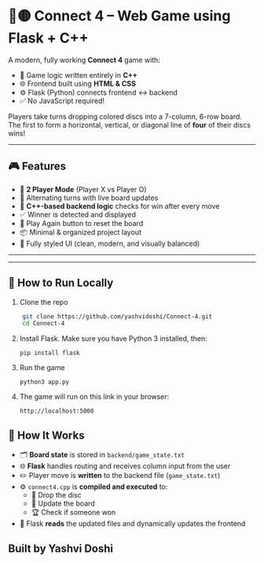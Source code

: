 # 🔴🟡 Connect 4 – Web Game using Flask + C++

A modern, fully working **Connect 4** game with:

- 🧠 Game logic written entirely in **C++**
- 🌐 Frontend built using **HTML & CSS**
- ⚙️ Flask (Python) connects frontend ↔ backend
- ✅ No JavaScript required!

Players take turns dropping colored discs into a 7-column, 6-row board. The first to form a horizontal, vertical, or diagonal line of **four** of their discs wins!

---

## 🎮 Features

- 👥 **2 Player Mode** (Player X vs Player O)
- 🔄 Alternating turns with live board updates
- 🧠 **C++-based backend logic** checks for win after every move
- ✅ Winner is detected and displayed
- 🧼 Play Again button to reset the board
- 📦 Minimal & organized project layout
- 🎨 Fully styled UI (clean, modern, and visually balanced)

---

---

## 🚀 How to Run Locally

1. Clone the repo

```bash
    git clone https://github.com/yashvidoshi/Connect-4.git
    cd Connect-4
```
2. Install Flask. Make sure you have Python 3 installed, then:
   ```
   pip install flask
    ```
3. Run the game
    ```
    python3 app.py
    ```
4. The game will run on this link in your browser:
   ```
   http://localhost:5000
   ```
   


## 🧠 How It Works

- 🗂️ **Board state** is stored in `backend/game_state.txt`
- 🌐 **Flask** handles routing and receives column input from the user
- ✏️ Player move is **written** to the backend file (`game_state.txt`)
- ⚙️ `connect4.cpp` is **compiled and executed** to:
  - 🔽 Drop the disc
  - 🧱 Update the board
  - 🏆 Check if someone won
- 📖 Flask **reads** the updated files and dynamically updates the frontend

## Built by Yashvi Doshi

